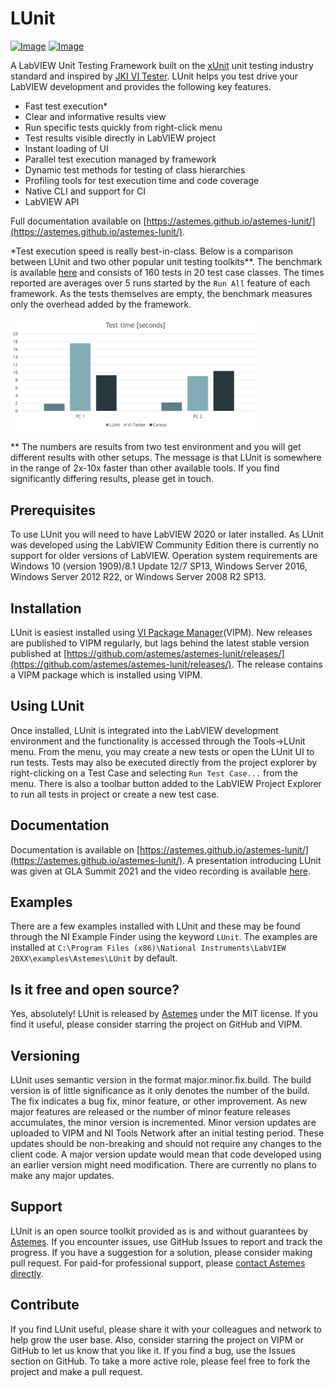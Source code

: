 # LUnit
[![Image](https://www.vipm.io/package/astemes_lib_lunit/badge.svg?metric=installs)](https://www.vipm.io/package/astemes_lib_lunit/) [![Image](https://www.vipm.io/package/astemes_lib_lunit/badge.svg?metric=stars)](https://www.vipm.io/package/astemes_lib_lunit/)

A LabVIEW Unit Testing Framework built on the [xUnit](https://en.wikipedia.org/wiki/XUnit) unit testing industry standard and inspired by [JKI VI Tester](https://github.com/JKISoftware/JKI-VI-Tester).
LUnit helps you test drive your LabVIEW development and provides the following key features.

- Fast test execution\*
- Clear and informative results view
- Run specific tests quickly from right-click menu
- Test results visible directly in LabVIEW project
- Instant loading of UI
- Parallel test execution managed by framework
- Dynamic test methods for testing of class hierarchies
- Profiling tools for test execution time and code coverage
- Native CLI and support for CI
- LabVIEW API

Full documentation available on [https://astemes.github.io/astemes-lunit/](https://astemes.github.io/astemes-lunit/).

\*Test execution speed is really best-in-class. 
Below is a comparison between LUnit and two other popular unit testing toolkits\*\*.
The benchmark is available [here](https://github.com/Astemes/astemes-lunit/tree/main/sandbox/Benchmark) and consists of 160 tests in 20 test case classes.
The times reported are averages over 5 runs started by the `Run All` feature of each framework.
As the tests themselves are empty, the benchmark measures only the overhead added by the framework.

<img src="docs/10_Basics/img/Benchmark.png" alt="Benchmark"  width="400"/>

\*\* The numbers are results from two test environment and you will get different results with other setups.
The message is that LUnit is somewhere in the range of 2x-10x faster than other available tools.
If you find significantly differing results, please get in touch.

## Prerequisites

To use LUnit you will need to have LabVIEW 2020 or later installed.
As LUnit was developed using the LabVIEW Community Edition there is currently no support for older versions of LabVIEW.
Operation system requirements are Windows 10 (version 1909)/8.1 Update 12/7 SP13, Windows Server 2016, Windows Server 2012 R22, or Windows Server 2008 R2 SP13.

## Installation

LUnit is easiest installed using [VI Package Manager](https://www.vipm.io/package/astemes_lib_lunit/)(VIPM).
New releases are published to VIPM regularly, but lags behind the latest stable version published at [https://github.com/astemes/astemes-lunit/releases/](https://github.com/astemes/astemes-lunit/releases/).
The release contains a VIPM package which is installed using VIPM.

## Using LUnit

Once installed, LUnit is integrated into the LabVIEW development environment and the functionality is accessed through the Tools->LUnit menu.
From the menu, you may create a new tests or open the LUnit UI to run tests.
Tests may also be executed directly from the project explorer by right-clicking on a Test Case and selecting `Run Test Case...` from the menu.
There is also a toolbar button added to the LabVIEW Project Explorer to run all tests in project or create a new test case.

## Documentation

Documentation is available on [https://astemes.github.io/astemes-lunit/](https://astemes.github.io/astemes-lunit/).
A presentation introducing LUnit was given at GLA Summit 2021 and the video recording is available [here](https://www.youtube.com/watch?v=Kys_w2RNffw&t=131s).

## Examples

There are a few examples installed with LUnit and these may be found through the NI Example Finder using the keyword `LUnit`.
The examples are installed at `C:\Program Files (x86)\National Instruments\LabVIEW 20XX\examples\Astemes\LUnit` by default.

## Is it free and open source?

Yes, absolutely!
LUnit is released by [Astemes](https://www.astemes.com) under the MIT license.
If you find it useful, please consider starring the project on GitHub and VIPM.

## Versioning

LUnit uses semantic version in the format major.minor.fix.build. 
The build version is of little significance as it only denotes the number of the build.
The fix indicates a bug fix, minor feature, or other improvement. 
As new major features are released or the number of minor feature releases accumulates, the minor version is incremented.
Minor version updates are uploaded to VIPM and NI Tools Network after an initial testing period.
These updates should be non-breaking and should not require any changes to the client code.
A major version update would mean that code developed using an earlier version might need modification.
There are currently no plans to make any major updates.

## Support

LUnit is an open source toolkit provided as is and without guarantees by [Astemes](https://www.astemes.com). If you encounter issues, use GitHub Issues to report and track the progress. If you have a suggestion for a solution, please consider making pull request. For paid-for professional support, please [contact Astemes directly](https://www.astemes.com/contact).

## Contribute

If you find LUnit useful, please share it with your colleagues and network to help grow the user base.
Also, consider starring the project on VIPM or GitHub to let us know that you like it.
If you find a bug, use the Issues section on GitHub.
To take a more active role, please feel free to fork the project and make a pull request.
